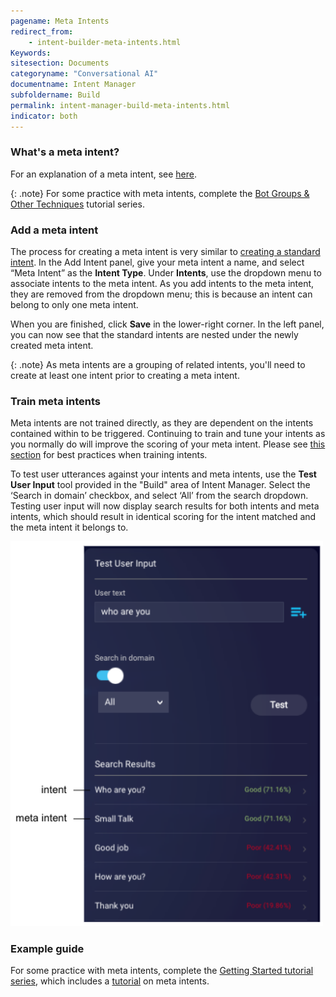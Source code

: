 ```yaml
---
pagename: Meta Intents
redirect_from:
    - intent-builder-meta-intents.html
Keywords:
sitesection: Documents
categoryname: "Conversational AI"
documentname: Intent Manager
subfoldername: Build
permalink: intent-manager-build-meta-intents.html
indicator: both
---
```


### What's a meta intent?

For an explanation of a meta intent, see [here](intent-manager-key-terms-concepts.html#meta-intents).

{: .note}
For some practice with meta intents, complete the [Bot Groups & Other Techniques](tutorials-guides-bot-groups-other-techniques-overview.html) tutorial series.

### Add a meta intent

The process for creating a meta intent is very similar to [creating a standard intent](intent-manager-build-intents.html#add-an-intent). In the Add Intent panel, give your meta intent a name, and select “Meta Intent” as the **Intent Type**. Under **Intents**, use the dropdown menu to associate intents to the meta intent. As you add intents to the meta intent, they are removed from the dropdown menu; this is because an intent can belong to only one meta intent.

When you are finished, click **Save** in the lower-right corner. In the left panel, you can now see that the standard intents are nested under the newly created meta intent.

{: .note}
As meta intents are a grouping of related intents, you'll need to create at least one intent prior to creating a meta intent. 

### Train meta intents

Meta intents are not trained directly, as they are dependent on the intents contained within to be triggered. Continuing to train and tune your intents as you normally do will improve the scoring of your meta intent. Please see [this section](intent-manager-best-practices.html) for best practices when training intents. 

To test user utterances against your intents and meta intents, use the **Test User Input** tool provided in the "Build" area of Intent Manager. Select the ‘Search in domain’ checkbox, and select ‘All’ from the search dropdown. Testing user input will now display search results for both intents and meta intents, which should result in identical scoring for the intent matched and the meta intent it belongs to.

<img style="width:500px" src="img/ConvoBuilder/meta_intent3.png">

### Example guide

For some practice with meta intents, complete the [Getting Started tutorial series](tutorials-guides-getting-started-with-bot-building-overview.html), which includes a [tutorial](tutorials-guides-bot-groups-other-techniques-meta-intents-knowledge-bases.html) on meta intents.
